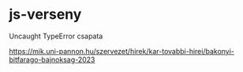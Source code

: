 # js-verseny

Uncaught TypeError csapata

https://mik.uni-pannon.hu/szervezet/hirek/kar-tovabbi-hirei/bakonyi-bitfarago-bajnoksag-2023
